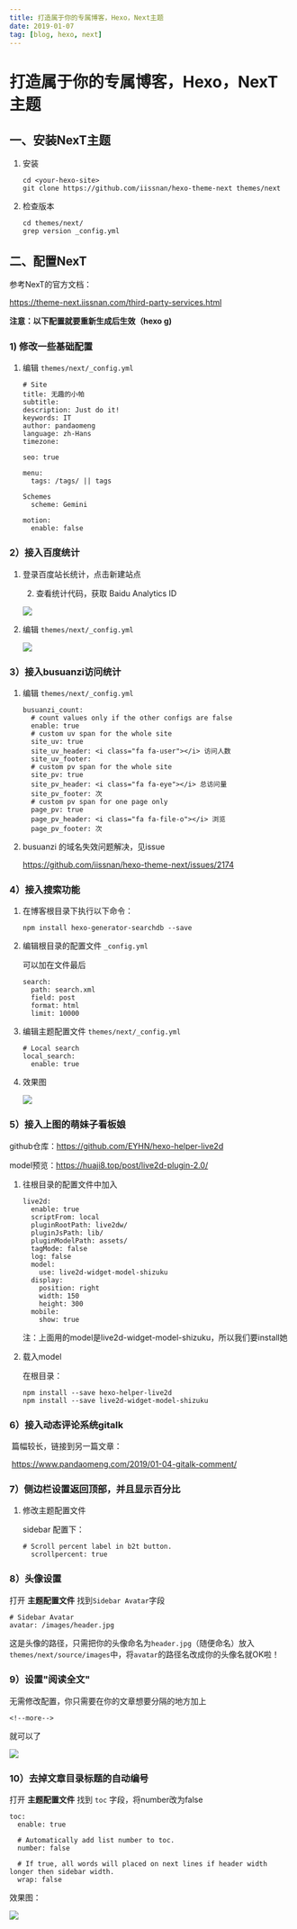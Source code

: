 ```yaml
---
title: 打造属于你的专属博客，Hexo，Next主题
date: 2019-01-07
tag: [blog, hexo, next]
---
```


# 打造属于你的专属博客，Hexo，NexT主题

## 一、安装NexT主题

1. 安装

   ```shell
   cd <your-hexo-site>
   git clone https://github.com/iissnan/hexo-theme-next themes/next
   ```

2. 检查版本

   ```shell
   cd themes/next/
   grep version _config.yml
   ```

<!--more-->

## 二、配置NexT

参考NexT的官方文档：

https://theme-next.iissnan.com/third-party-services.html

**注意：以下配置就要重新生成后生效（hexo g)**

### 1) 修改一些基础配置

1. 编辑 `themes/next/_config.yml`

   ```
   # Site
   title: 无趣的小帕
   subtitle:
   description: Just do it!
   keywords: IT
   author: pandaomeng
   language: zh-Hans
   timezone:
   ```

   ```git
   seo: true
   ```

   ```git
   menu:
     tags: /tags/ || tags
   ```

   ```git
   Schemes
     scheme: Gemini
   ```

   ```git
   motion:
     enable: false
   ```

### 2）接入百度统计

 1. 登录百度站长统计，点击新建站点

	2. 查看统计代码，获取 Baidu Analytics ID

    ![](https://images.pandaomeng.com/0b0bf4f2cde82ccfca87eaca239e448d.jpg)

3. 编辑 `themes/next/_config.yml`

   ![](https://images.pandaomeng.com/f6147aae2be0d46099fa12c8fdce8c50.jpg)

### 3）接入busuanzi访问统计

1. 编辑 `themes/next/_config.yml`

   ```
   busuanzi_count:
     # count values only if the other configs are false
     enable: true
     # custom uv span for the whole site
     site_uv: true
     site_uv_header: <i class="fa fa-user"></i> 访问人数
     site_uv_footer:
     # custom pv span for the whole site
     site_pv: true
     site_pv_header: <i class="fa fa-eye"></i> 总访问量
     site_pv_footer: 次
     # custom pv span for one page only
     page_pv: true
     page_pv_header: <i class="fa fa-file-o"></i> 浏览
     page_pv_footer: 次
   ```

2. busuanzi 的域名失效问题解决，见issue

   https://github.com/iissnan/hexo-theme-next/issues/2174

### 4）接入搜索功能

1. 在博客根目录下执行以下命令：

   ```
   npm install hexo-generator-searchdb --save
   ```

2. 编辑根目录的配置文件 `_config.yml`

   可以加在文件最后

   ```
   search:
     path: search.xml
     field: post
     format: html
     limit: 10000
   ```

3. 编辑主题配置文件 `themes/next/_config.yml`

   ```
   # Local search
   local_search:
     enable: true
   ```

4. 效果图

   ![](https://images.pandaomeng.com/4b8cfc17666b09d32d26ac8520f603aa.jpg)

### 5）接入上图的萌妹子看板娘

github仓库：https://github.com/EYHN/hexo-helper-live2d

model预览：https://huaji8.top/post/live2d-plugin-2.0/

1. 往根目录的配置文件中加入

   ```
   live2d:
     enable: true
     scriptFrom: local
     pluginRootPath: live2dw/
     pluginJsPath: lib/
     pluginModelPath: assets/
     tagMode: false
     log: false
     model:
       use: live2d-widget-model-shizuku
     display:
       position: right
       width: 150
       height: 300
     mobile:
       show: true
   ```

   注：上面用的model是live2d-widget-model-shizuku，所以我们要install她

2. 载入model

   在根目录：

   ```shell
   npm install --save hexo-helper-live2d
   npm install --save live2d-widget-model-shizuku
   ```

### 6）接入动态评论系统gitalk

​	篇幅较长，链接到另一篇文章：

​	https://www.pandaomeng.com/2019/01-04-gitalk-comment/

### 7）侧边栏设置返回顶部，并且显示百分比

1. 修改主题配置文件

   sidebar 配置下：

   ```
   # Scroll percent label in b2t button.
     scrollpercent: true
   ```

### 8）头像设置

打开 **主题配置文件** 找到`Sidebar Avatar`字段

```
# Sidebar Avatar
avatar: /images/header.jpg
```

这是头像的路径，只需把你的头像命名为`header.jpg`（随便命名）放入`themes/next/source/images`中，将`avatar`的路径名改成你的头像名就OK啦！

### 9）设置"阅读全文"

无需修改配置，你只需要在你的文章想要分隔的地方加上

```
<!--more-->
```

就可以了

![](https://images.pandaomeng.com/0bfb740025c3c3bed7569f5d542b1bfa.jpg)

### 10）去掉文章目录标题的自动编号

打开 **主题配置文件** 找到 `toc` 字段，将number改为false

```
toc:
  enable: true

  # Automatically add list number to toc.
  number: false

  # If true, all words will placed on next lines if header width longer then sidebar width.
  wrap: false
```

效果图：

![](https://images.pandaomeng.com/bdbeeb05a7b3675feb26b6567aeee366.jpg)